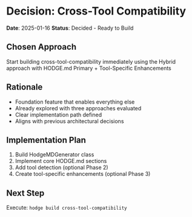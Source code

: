 # Decision: Cross-Tool Compatibility

**Date**: 2025-01-16
**Status**: Decided - Ready to Build

## Chosen Approach
Start building cross-tool-compatibility immediately using the Hybrid approach with HODGE.md Primary + Tool-Specific Enhancements

## Rationale
- Foundation feature that enables everything else
- Already explored with three approaches evaluated
- Clear implementation path defined
- Aligns with previous architectural decisions

## Implementation Plan
1. Build HodgeMDGenerator class
2. Implement core HODGE.md sections
3. Add tool detection (optional Phase 2)
4. Create tool-specific enhancements (optional Phase 3)

## Next Step
Execute: `hodge build cross-tool-compatibility`